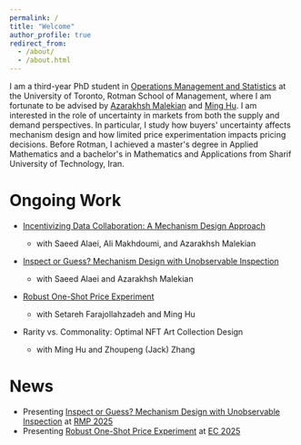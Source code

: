 ```yaml
---
permalink: /
title: "Welcome"
author_profile: true
redirect_from: 
  - /about/
  - /about.html
---
```


I am a third-year PhD student in [Operations Management and Statistics](https://www.rotman.utoronto.ca/programs/phd-program/major-areas-of-study/opm-accordions/) at the University of Toronto, Rotman School of Management, where I am fortunate to be advised by [Azarakhsh Malekian](https://discover.research.utoronto.ca/22380-azarakhsh-malekian) and [Ming Hu](https://discover.research.utoronto.ca/21567-ming-hu). I am interested in the role of uncertainty in markets from both the supply and demand perspectives. In particular, I study how buyers' uncertainty affects mechanism design and how limited price experimentation impacts pricing decisions. Before Rotman, I achieved a master's degree in Applied Mathematics and a bachelor's in Mathematics and Applications from Sharif University of Technology, Iran. 

Ongoing Work
======
- [Incentivizing Data Collaboration: A Mechanism Design Approach](https://papers.ssrn.com/sol3/papers.cfm?abstract_id=5297868)
  - with Saeed Alaei, Ali Makhdoumi, and Azarakhsh Malekian
       
- [Inspect or Guess? Mechanism Design with Unobservable Inspection](https://papers.ssrn.com/sol3/papers.cfm?abstract_id=5146874)
  - with Saeed Alaei and Azarakhsh Malekian

- [Robust One-Shot Price Experiment](https://papers.ssrn.com/sol3/papers.cfm?abstract_id=4899852)
  - with Setareh Farajollahzadeh and Ming Hu
 
- Rarity vs. Commonality: Optimal NFT Art Collection Design
  - with Ming Hu and Zhoupeng (Jack) Zhang
 

News
======
- Presenting [Inspect or Guess? Mechanism Design with Unobservable Inspection](https://papers.ssrn.com/sol3/papers.cfm?abstract_id=5146874) at [RMP 2025](https://business.columbia.edu/2025-informs-conference)
- Presenting [Robust One-Shot Price Experiment](https://papers.ssrn.com/sol3/papers.cfm?abstract_id=4899852) at [EC 2025](https://ec25.sigecom.org/)
